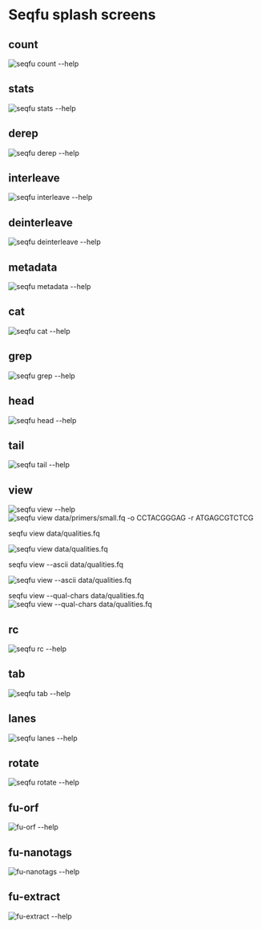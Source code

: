 # Seqfu splash screens

## count

![`seqfu count --help`](docs/img/screenshot-count.svg "SeqFu count")

## stats

![`seqfu stats --help`](docs/img/screenshot-stats.svg "SeqFu stats")

## derep

![`seqfu derep --help`](docs/img/screenshot-derep.svg "SeqFu derep")

## interleave

![`seqfu interleave --help`](docs/img/screenshot-interleave.svg "SeqFu interleave")

## deinterleave

![`seqfu deinterleave --help`](docs/img/screenshot-deinterleave.svg "SeqFu deinterleave")

## metadata

![`seqfu metadata --help`](docs/img/screenshot-metadata.svg "SeqFu metadata")

## cat

![`seqfu cat --help`](docs/img/screenshot-cat.svg "SeqFu cat")

## grep

![`seqfu grep --help`](docs/img/screenshot-grep.svg "SeqFu grep")

## head

![`seqfu head --help`](docs/img/screenshot-head.svg "SeqFu head")

## tail

![`seqfu tail --help`](docs/img/screenshot-tail.svg "SeqFu tail")

## view

![`seqfu view --help`](docs/img/screenshot-view.svg "SeqFu view")
![`seqfu view data/primers/small.fq -o CCTACGGGAG -r ATGAGCGTCTCG`](docs/img/screenshot-view-example.svg "SeqFu view example")

seqfu view data/qualities.fq

![`seqfu view data/qualities.fq`](docs/img/screenshot-view-qual.svg "SeqFu view qualities")

seqfu view --ascii data/qualities.fq

![`seqfu view --ascii data/qualities.fq`](docs/img/screenshot-view-qual-ascii.svg "SeqFu view qualities")

seqfu view --qual-chars data/qualities.fq
![`seqfu view --qual-chars data/qualities.fq`](docs/img/screenshot-view-raw.svg "SeqFu view encoded quality")

## rc

![`seqfu rc --help`](docs/img/screenshot-rc.svg "SeqFu rc")

## tab

![`seqfu tab --help`](docs/img/screenshot-rc.svg "SeqFu tab")

## lanes

![`seqfu lanes --help`](docs/img/screenshot-lanes.svg "SeqFu lanes")

## rotate

![`seqfu rotate --help`](docs/img/screenshot-rotate.svg "SeqFu rotate")

## fu-orf

![`fu-orf --help`](docs/img/screenshot-fu-orf.svg "SeqFu fu-orf")

## fu-nanotags

![`fu-nanotags --help`](docs/img/screenshot-fu-nanotags.svg "SeqFu fu-nanotags")

## fu-extract

![`fu-extract --help`](docs/img/screenshot-fu-extract.svg "SeqFu fu-extract")